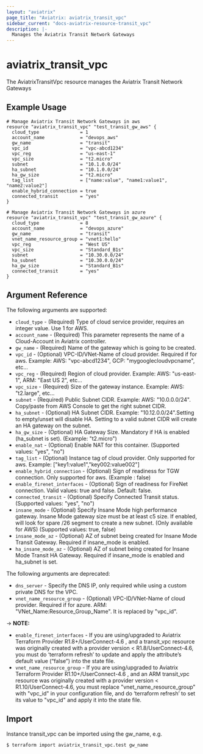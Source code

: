 ```yaml
---
layout: "aviatrix"
page_title: "Aviatrix: aviatrix_transit_vpc"
sidebar_current: "docs-aviatrix-resource-transit_vpc"
description: |-
  Manages the Aviatrix Transit Network Gateways
---
```


# aviatrix_transit_vpc

The AviatrixTransitVpc resource manages the Aviatrix Transit Network Gateways

## Example Usage

```hcl
# Manage Aviatrix Transit Network Gateways in aws
resource "aviatrix_transit_vpc" "test_transit_gw_aws" {
  cloud_type               = 1
  account_name             = "devops_aws"
  gw_name                  = "transit"
  vpc_id                   = "vpc-abcd1234"
  vpc_reg                  = "us-east-1"
  vpc_size                 = "t2.micro"
  subnet                   = "10.1.0.0/24"
  ha_subnet                = "10.1.0.0/24"
  ha_gw_size               = "t2.micro"
  tag_list                 = ["name:value", "name1:value1", "name2:value2"]
  enable_hybrid_connection = true
  connected_transit        = "yes"
}

# Manage Aviatrix Transit Network Gateways in azure
resource "aviatrix_transit_vpc" "test_transit_gw_azure" {
  cloud_type               = 8
  account_name             = "devops_azure"
  gw_name                  = "transit"
  vnet_name_resource_group = "vnet1:hello"
  vpc_reg                  = "West US"
  vpc_size                 = "Standard_B1s"
  subnet                   = "10.30.0.0/24"
  ha_subnet                = "10.30.0.0/24"
  ha_gw_size               = "Standard_B1s"
  connected_transit        = "yes"
}

```

## Argument Reference

The following arguments are supported:

* `cloud_type` - (Required) Type of cloud service provider, requires an integer value. Use 1 for AWS.
* `account_name` - (Required) This parameter represents the name of a Cloud-Account in Aviatrix controller.
* `gw_name` - (Required) Name of the gateway which is going to be created.
* `vpc_id` - (Optional) VPC-ID/VNet-Name of cloud provider. Required if for aws. Example: AWS: "vpc-abcd1234", GCP: "mygooglecloudvpcname", etc...
* `vpc_reg` - (Required) Region of cloud provider. Example: AWS: "us-east-1", ARM: "East US 2", etc...
* `vpc_size` - (Required) Size of the gateway instance.  Example: AWS: "t2.large", etc...
* `subnet` - (Required) Public Subnet CIDR.  Example: AWS: "10.0.0.0/24". Copy/paste from AWS Console to get the right subnet CIDR.
* `ha_subnet` - (Optional) HA Subnet CIDR. Example: "10.12.0.0/24".Setting to empty/unset will disable HA. Setting to a valid subnet CIDR  will create an HA gateway on the subnet.
* `ha_gw_size` - (Optional) HA Gateway Size. Mandatory if HA is enabled (ha_subnet is set). (Example: "t2.micro")
* `enable_nat` - (Optional) Enable NAT for this container. (Supported values: "yes", "no")
* `tag_list` - (Optional) Instance tag of cloud provider. Only supported for aws. Example: ["key1:value1","key002:value002"]
* `enable_hybrid_connection` - (Optional) Sign of readiness for TGW connection. Only supported for aws. (Example : false)
* `enable_firenet_interfaces` - (Optional) Sign of readiness for FireNet connection. Valid values: true and false. Default: false.
* `connected_transit` - (Optional) Specify Connected Transit status. (Supported values: "yes", "no")
* `insane_mode` - (Optional) Specify Insane Mode high performance gateway. Insane Mode gateway size must be at least c5 size. If enabled, will look for spare /26 segment to create a new subnet. (Only available for AWS) (Supported values: true, false)
* `insane_mode_az` - (Optional) AZ of subnet being created for Insane Mode Transit Gateway. Required if insane_mode is enabled.
* `ha_insane_mode_az` - (Optional) AZ of subnet being created for Insane Mode Transit HA Gateway. Required if insane_mode is enabled and ha_subnet is set.


The following arguments are deprecated:

* `dns_server` - Specify the DNS IP, only required while using a custom private DNS for the VPC.
* `vnet_name_resource_group` - (Optional) VPC-ID/VNet-Name of cloud provider. Required if for azure. ARM: "VNet_Name:Resource_Group_Name". It is replaced by "vpc_id".

-> **NOTE:** 

* `enable_firenet_interfaces` - If you are using/upgraded to Aviatrix Terraform Provider R1.8+/UserConnect-4.6 , and a transit_vpc resource was originally created with a provider version < R1.8/UserConnect-4.6, you must do ‘terraform refresh’ to update and apply the attribute’s default value (“false”) into the state file.
* `vnet_name_resource_group` - If you are using/upgraded to Aviatrix Terraform Provider R1.10+/UserConnect-4.6 , and an ARM transit_vpc resource was originally created with a provider version < R1.10/UserConnect-4.6, you must replace "vnet_name_resource_group" with "vpc_id" in your configuration file, and do ‘terraform refresh’ to set its value to "vpc_id" and apply it into the state file.


## Import

Instance transit_vpc can be imported using the gw_name, e.g.

```
$ terraform import aviatrix_transit_vpc.test gw_name
```
